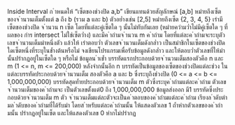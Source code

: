 Inside Interval
ก ำหนดให้ “เซ็ตของช่วงปิด a,b” เขียนแทนด้วยสัญลักษณ์ [a,b] หมำยถึงเซ็ตของจ ำนวนเต็มตั้งแต่ a ถึง b (รวม a
และ b) ตัวอย่ำงเช่น [2,5] หมำยถึงเซ็ต {2, 3, 4, 5}
เรำมีเซ็ตของช่วงปิด จ ำนวน n เซ็ต โดยที่แต่ละคู่เซ็ตใด ๆ นั้นไม่ทับกันเลย (หมำยควำมว่ำไม่มีคู่เซ็ตใด ๆ ที่ผลของ
กำร intersect ไม่ใช่เซ็ตว่ำง) และมีค ำถำมจ ำนวน m ค ำถำม โดยที่แต่ละค ำถำมจะระบุตัวเลขจ ำนวนเต็มมำหนึ่งตัว แล้วให้
เรำตอบว่ำ ตัวเลขจ ำนวนเต็มดังกล่ำว เป็นสมำชิกในเซ็ตของช่วงปิดใดเซ็ตหนึ่งที่ระบุในข้ำงต้นหรือไม่
จงเขียนโปรแกรมเพื่อรับข้อมูลดังกล่ำว และให้ตอบว่ำตัวเลขที่ให้มำนั้นปรำกฎอยู่ในเซ็ตใด ๆ หรือไม่
ข้อมูลน ำเข้ำ
บรรทัดแรกประกอบด้วยจ ำนวนเต็มสองตัวคือ n และ m (1 <= n, m <= 200,000)
หลังจำกนั้นอีก n บรรทัดเป็นข้อมูลของเซ็ตของช่วงปิดแต่ละช่วง ในแต่ละบรรทัดประกอบด้วยจ ำนวนเต็ม
สองตัวคือ a และ b ซึ่งระบุถึงช่วงปิด (0 <= a <= b <= 1,000,000,000)
บรรทัดสุดท้ำยประกอบด้วยจ ำนวนเต็ม m ตัวซึ่งระบุค ำถำมแต่ละค ำถำม ตัวเลขจ ำนวนเต็มของค ำถำมจะ
เป็นตัวเลขตั้งแต่0 ถึง 1,000,000,000
ข้อมูลส่งออก
มี1 บรรทัดซึ่งประกอบด้วยจ ำนวนเต็ม m ตัว จ ำนวนเต็มแต่ละตัวจะเป็นค ำตอบของค ำถำมแต่ละค ำถำม
เรียงล ำดับตำมล ำดับของค ำถำมที่ได้รับมำ โดยส ำหรับแต่ละค ำถำมนั้น ให้แสดงตัวเลข 1 ถ้ำหำกตัวเลขของค ำถำมนั้น
ปรำกฎอยู่ในเซ็ต และให้แสดงตัวเลข 0 หำกไม่ปรำกฏ